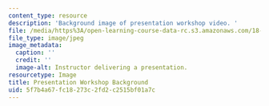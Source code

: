 ```yaml
---
content_type: resource
description: 'Background image of presentation workshop video. '
file: /media/https%3A/open-learning-course-data-rc.s3.amazonaws.com/18-821-project-laboratory-in-mathematics-spring-2013/5f7b4a67fc18273c2fd2c2515bf01a7c_MIT18_821S13_pres_wksp_bg.jpg
file_type: image/jpeg
image_metadata:
  caption: ''
  credit: ''
  image-alt: Instructor delivering a presentation.
resourcetype: Image
title: Presentation Workshop Background
uid: 5f7b4a67-fc18-273c-2fd2-c2515bf01a7c
---
```

